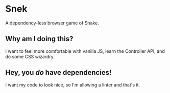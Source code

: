 # Snek

A dependency-less browser game of Snake.

## Why am I doing this?

I want to feel more comfortable with vanilla JS, learn the Controller API, and do some CSS wizardry.

## Hey, you _do_ have dependencies!

I want my code to look nice, so I'm allowing a linter and that's it.
